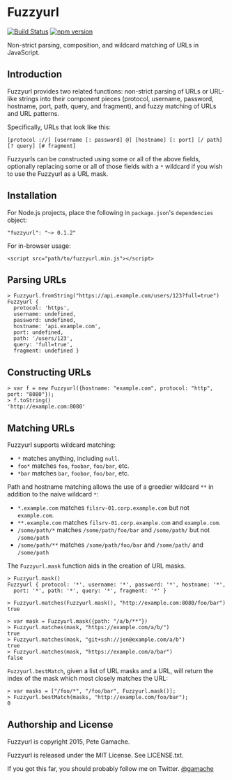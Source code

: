 # Fuzzyurl

[![Build Status](https://travis-ci.org/gamache/fuzzyurl.js.svg?branch=master)](https://travis-ci.org/gamache/fuzzyurl.js)
[![npm version](https://badge.fury.io/js/fuzzyurl.svg)](https://badge.fury.io/js/fuzzyurl)

Non-strict parsing, composition, and wildcard matching of URLs in
JavaScript.

## Introduction

Fuzzyurl provides two related functions: non-strict parsing of URLs or
URL-like strings into their component pieces (protocol, username, password,
hostname, port, path, query, and fragment), and fuzzy matching of URLs
and URL patterns.

Specifically, URLs that look like this:

    [protocol ://] [username [: password] @] [hostname] [: port] [/ path] [? query] [# fragment]

Fuzzyurls can be constructed using some or all of the above
fields, optionally replacing some or all of those fields with a `*`
wildcard if you wish to use the Fuzzyurl as a URL mask.


## Installation

For Node.js projects, place the following in `package.json`'s
`dependencies` object:

    "fuzzyurl": "~> 0.1.2"

For in-browser usage:

    <script src="path/to/fuzzyurl.min.js"></script>


## Parsing URLs

    > Fuzzyurl.fromString("https://api.example.com/users/123?full=true")
    Fuzzyurl {
      protocol: 'https',
      username: undefined,
      password: undefined,
      hostname: 'api.example.com',
      port: undefined,
      path: '/users/123',
      query: 'full=true',
      fragment: undefined }


## Constructing URLs

    > var f = new Fuzzyurl({hostname: "example.com", protocol: "http", port: "8080"});
    > f.toString()
    'http://example.com:8080'


## Matching URLs

Fuzzyurl supports wildcard matching:

* `*` matches anything, including `null`.
* `foo*` matches `foo`, `foobar`, `foo/bar`, etc.
* `*bar` matches `bar`, `foobar`, `foo/bar`, etc.

Path and hostname matching allows the use of a greedier wildcard `**` in
addition to the naive wildcard `*`:

* `*.example.com` matches `filsrv-01.corp.example.com` but not `example.com`.
* `**.example.com` matches `filsrv-01.corp.example.com` and `example.com`.
* `/some/path/*` matches `/some/path/foo/bar` and `/some/path/`
   but not `/some/path`
* `/some/path/**` matches `/some/path/foo/bar` and `/some/path/`
   and `/some/path`

The `Fuzzyurl.mask` function aids in the creation of URL masks.

    > Fuzzyurl.mask()
    Fuzzyurl { protocol: '*', username: '*', password: '*', hostname: '*',
      port: '*', path: '*', query: '*', fragment: '*' }

    > Fuzzyurl.matches(Fuzzyurl.mask(), "http://example.com:8080/foo/bar")
    true

    > var mask = Fuzzyurl.mask({path: "/a/b/**"})
    > Fuzzyurl.matches(mask, "https://example.com/a/b/")
    true
    > Fuzzyurl.matches(mask, "git+ssh://jen@example.com/a/b")
    true
    > Fuzzyurl.matches(mask, "https://example.com/a/bar")
    false

`Fuzzyurl.bestMatch`, given a list of URL masks and a URL, will return
the index of the mask which most closely matches the URL:

    > var masks = ["/foo/*", "/foo/bar", Fuzzyurl.mask()];
    > Fuzzyurl.bestMatch(masks, "http://example.com/foo/bar");
    0


## Authorship and License

Fuzzyurl is copyright 2015, Pete Gamache.

Fuzzyurl is released under the MIT License.  See LICENSE.txt.

If you got this far, you should probably follow me on Twitter.
[@gamache](https://twitter.com/gamache)
